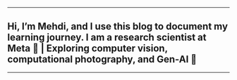 ## 
---
## Hi, I’m Mehdi, and I use this blog to document my learning journey. I am a research scientist at Meta 🧠 | Exploring computer vision, computational photography, and Gen-AI 🚀
---

